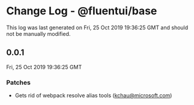 # Change Log - @fluentui/base

This log was last generated on Fri, 25 Oct 2019 19:36:25 GMT and should not be manually modified.

## 0.0.1
Fri, 25 Oct 2019 19:36:25 GMT

### Patches

- Gets rid of webpack resolve alias tools (kchau@microsoft.com)